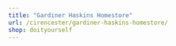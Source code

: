 ```yaml
---
title: "Gardiner Haskins Homestore"
url: /cirencester/gardiner-haskins-homestore/
shop: doityourself
---
```


